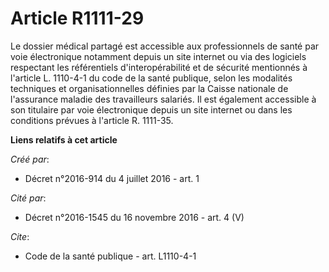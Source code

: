 # Article R1111-29

Le dossier médical partagé est accessible aux professionnels de santé par voie électronique notamment depuis un site internet
ou via des logiciels respectant les référentiels d'interopérabilité et de sécurité mentionnés à l'article L. 1110-4-1 du code
de la santé publique, selon les modalités techniques et organisationnelles définies par la Caisse nationale de l'assurance
maladie des travailleurs salariés. Il est également accessible à son titulaire par voie électronique depuis un site internet
ou dans les conditions prévues à l'article R. 1111-35.

**Liens relatifs à cet article**

_Créé par_:

  - Décret n°2016-914 du 4 juillet 2016 - art. 1

_Cité par_:

  - Décret n°2016-1545 du 16 novembre 2016 - art. 4 (V)

_Cite_:

  - Code de la santé publique - art. L1110-4-1
